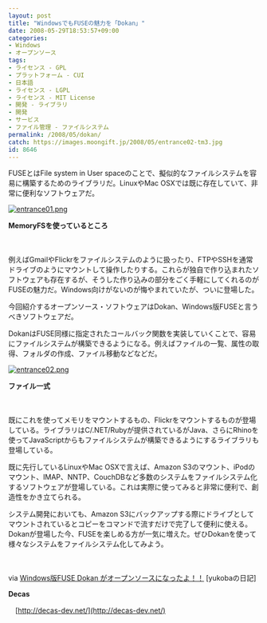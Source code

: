 ```yaml
---
layout: post
title: "WindowsでもFUSEの魅力を「Dokan」"
date: 2008-05-29T18:53:57+09:00
categories:
- Windows
- オープンソース
tags: 
- ライセンス - GPL
- プラットフォーム - CUI
- 日本語
- ライセンス - LGPL
- ライセンス - MIT License
- 開発 - ライブラリ
- 開発
- サービス
- ファイル管理 - ファイルシステム
permalink: /2008/05/dokan/
catch: https://images.moongift.jp/2008/05/entrance02-tm3.jpg
id: 8646
---
```

FUSEとはFile system in User spaceのことで、擬似的なファイルシステムを容易に構築するためのライブラリだ。LinuxやMac OSXでは既に存在していて、非常に便利なソフトウェアだ。

  

[![entrance01.png](https://images.moongift.jp/2008/05/entrance01-tm3.jpg)](https://images.moongift.jp/2008/05/entrance015.jpg)  
  
**MemoryFSを使っているところ**

  

　

  

例えばGmailやFlickrをファイルシステムのように扱ったり、FTPやSSHを通常ドライブのようにマウントして操作したりする。これらが独自で作り込まれたソフトウェアも存在するが、そうした作り込みの部分をごく手軽にしてくれるのがFUSEの魅力だ。Windows向けがないのが悔やまれていたが、ついに登場した。

  

今回紹介するオープンソース・ソフトウェアはDokan、Windows版FUSEと言うべきソフトウェアだ。

  
  
<!--more-->  

DokanはFUSE同様に指定されたコールバック関数を実装していくことで、容易にファイルシステムが構築できるようになる。例えばファイルの一覧、属性の取得、フォルダの作成、ファイル移動などなどだ。

  

[![entrance02.png](https://images.moongift.jp/2008/05/entrance02-tm3.jpg)](https://images.moongift.jp/2008/05/entrance024.jpg)  
  
**ファイル一式**

  

　

  

既にこれを使ってメモリをマウントするもの、Flickrをマウントするものが登場している。ライブラリはC/.NET/Rubyが提供されているがJava、さらにRhinoを使ってJavaScriptからもファイルシステムが構築できるようにするライブラリも登場している。

  

既に先行しているLinuxやMac OSXで言えば、Amazon S3のマウント、iPodのマウント、IMAP、NNTP、CouchDBなど多数のシステムをファイルシステム化するソフトウェアが登場している。これは実際に使ってみると非常に便利で、創造性をかき立てられる。

  

システム開発においても、Amazon S3にバックアップする際にドライブとしてマウントされているとコピーをコマンドで流すだけで完了して便利に使える。Dokanが登場した今、FUSEを楽しめる方が一気に増えた。ぜひDokanを使って様々なシステムをファイルシステム化してみよう。

  

　

  

via [Windows版FUSE Dokan がオープンソースになったよ！！](http://d.hatena.ne.jp/yukoba/20080527/p1) [yukobaの日記]

  

**Decas**  
  
　[http://decas-dev.net/](http://decas-dev.net/)

  

